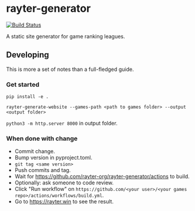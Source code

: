 # rayter-generator

[![Build Status](https://github.com/rayter-org/rayter-generator/workflows/Tests/badge.svg)](https://github.com/rayter-org/rayter-generator/actions?query=workflow%3ATests)

A static site generator for game ranking leagues.

## Developing

This is more a set of notes than a full-fledged guide.

### Get started
`pip install -e .`

`rayter-generate-website --games-path <path to games folder> --output <output folder>`

`python3 -m http.server 8000` in output folder.

### When done with change
* Commit change.
* Bump version in pyproject.toml.
* `git tag <same version>`
* Push commits and tag.
* Wait for https://github.com/rayter-org/rayter-generator/actions to build.
* Optionally: ask someone to code review.
* Click "Run workflow" on `https://github.com/<your user>/<your games repo>/actions/workflows/build.yml`.
* Go to https://rayter.win to see the result.
